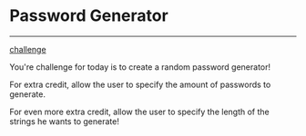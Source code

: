 # Password Generator
---
[challenge](https://www.reddit.com/r/dailyprogrammer/comments/pm6oj/2122012_challenge_4_easy/)

You're challenge for today is to create a random password generator!

For extra credit, allow the user to specify the amount of passwords to generate.

For even more extra credit, allow the user to specify the length of the strings he wants to generate!
